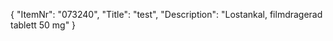 {
  "ItemNr": "073240",
  "Title": "test",
  "Description": "Lostankal, filmdragerad tablett 50 mg"
}